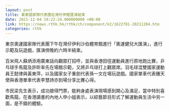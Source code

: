 ```yaml
---
layout: post
title: 東奧國家隊代表團在灣仔伊館匯演結束
date: 2021-12-04 19:22:24.000000000 +08:00
link: https://news.rthk.hk/rthk/ch/component/k2/1622781-20211204.htm
categories: rthk
---
```


東京奧運國家隊代表團下午在灣仔伊利沙伯體育館進行「奧運健兒大匯演」，進行示範及玩遊戲，匯演傍晚約六時半結束。

百米飛人蘇炳添用廣東話向觀眾打招呼，並與香港田徑運動員進行原地跑比賽，乒乓球手馬龍及許昕率先在場館示範，又將乒乓球打上觀眾席。羽毛球混雙國家運動員王懿律與黃東萍，以及國家女子重劍代表孫一文在場玩遊戲。國家單車代表鍾天使與香港單車代表李慧詩亦到場分享比賽心得。

市民梁先生表示，成功搶得門票，能夠身處表演現場感到開心及滿足，當中特別喜歡馬龍。在香港讀書的內地人申小姐表示，以綜藝節目形式了解運動員生活中另一面，是不錯的體驗。
